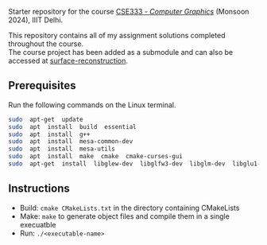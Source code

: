 Starter repository for the course [CSE333 - *Computer Graphics*](https://techtree.iiitd.edu.in/viewDescription/filename?=CSE333) (Monsoon 2024), IIIT Delhi.  
  
This repository contains all of my assignment solutions completed throughout the course.  
The course project has been added as a submodule and can also be accessed at [surface-reconstruction](https://github.com/rahisenpai/surface-reconstruction).

## Prerequisites
Run the following commands on the Linux terminal.
```sh
sudo  apt-get  update
sudo  apt  install  build  essential
sudo  apt  install  g++
sudo  apt  install  mesa-common-dev
sudo  apt  install  mesa-utils
sudo  apt  install  make  cmake  cmake-curses-gui
sudo  apt-get  install  libglew-dev  libglfw3-dev  libglm-dev  libglu1-mesa-dev
```

## Instructions
- Build: `cmake CMakeLists.txt` in the directory containing CMakeLists
- Make: `make` to generate object files and compile them in a single execuatble
- Run: `./<executable-name>`